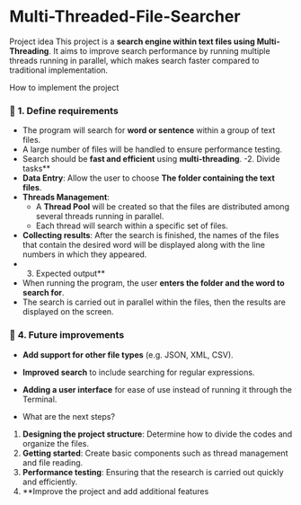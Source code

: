 # Multi-Threaded-File-Searcher
Project idea   This project is a **search engine within text files using Multi-Threading**. It aims to improve search performance by running multiple threads running in parallel, which makes search faster compared to traditional implementation.

How to implement the project  
### 🔹 **1. Define requirements**  
- The program will search for **word or sentence** within a group of text files.  
- A large number of files will be handled to ensure performance testing.  
- Search should be **fast and efficient** using **multi-threading**.
-2. Divide tasks**  
- **Data Entry**: Allow the user to choose **The folder containing the text files**.  
- **Threads Management**:  
  - A **Thread Pool** will be created so that the files are distributed among several threads running in parallel.  
  - Each thread will search within a specific set of files.  
- **Collecting results**: After the search is finished, the names of the files that contain the desired word will be displayed along with the line numbers in which they appeared.
- 3. Expected output**  
- When running the program, the user **enters the folder and the word to search for**.  
- The search is carried out in parallel within the files, then the results are displayed on the screen.  

### 🔹 **4. Future improvements**  
- **Add support for other file types** (e.g. JSON, XML, CSV).  
- **Improved search** to include searching for regular expressions.  
- **Adding a user interface** for ease of use instead of running it through the Terminal.

- What are the next steps?  
1. **Designing the project structure**: Determine how to divide the codes and organize the files.  
2. **Getting started**: Create basic components such as thread management and file reading.  
3. **Performance testing**: Ensuring that the research is carried out quickly and efficiently.  
4. **Improve the project and add additional features
